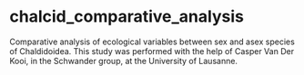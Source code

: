 # chalcid_comparative_analysis
Comparative analysis of ecological variables between sex and asex species of Chaldidoidea.
This study was performed with the help of Casper Van Der Kooi, in the Schwander group, at the University of Lausanne.
